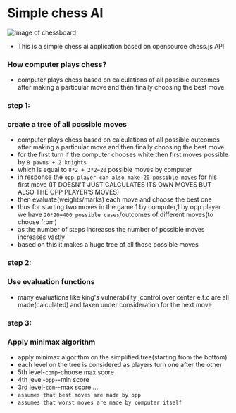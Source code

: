 
# Simple chess AI

![Image of chessboard](https://drive.google.com/uc?id=19zoO9s76ifxuY78ABn_kZyNIAHUk-WI7)

* This is a simple chess ai application based on opensource chess.js API

### How computer plays chess?

* computer plays chess based on calculations of all possible outcomes after making a particular move and then finally choosing the best move.

### step 1:
### create a tree of all possible moves
* computer plays chess based on calculations of all possible outcomes after making a particular move and then finally choosing the best move.
* for the first turn if the computer chooses white then first moves possible by `8 pawns + 2 knights`
* which is equal to	`8*2 + 2*2=20` possible moves by computer
* in response the `opp player can also make 20 possible moves` for his first move
(IT DOESN'T JUST CALCULATES ITS OWN MOVES BUT ALSO THE OPP PLAYER'S MOVES)
* then evaluate(weights/marks) each move and choose the best one
* thus for starting two moves in the game 1 by computer,1 by opp player we have `20*20=400 possible cases`/outcomes of different moves(to choose from)
* as the number of steps increases the number of possible moves increases vastly
* based on this it makes a huge tree of all those possible moves

### step 2:
### Use evaluation functions
* many evaluations like king's vulnerability ,control over center e.t.c are all made(calculated) and taken under consideration for the next move

### step 3:
### Apply minimax algorithm
* apply minimax algorithm on the simplified tree(starting from the bottom)
* each level on the tree is considered as players turn one after the other
* 5th level-`comp`-choose max score
* 4th level-`opp`--min score
* 3rd level-`com`--max score ...
* `assumes that best moves are made by opp`
* `assumes that worst moves are made by computer itself`

